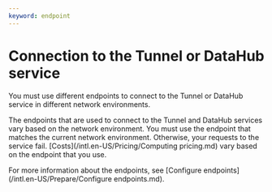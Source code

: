 ```yaml
---
keyword: endpoint
---
```


# Connection to the Tunnel or DataHub service

You must use different endpoints to connect to the Tunnel or DataHub service in different network environments.

The endpoints that are used to connect to the Tunnel and DataHub services vary based on the network environment. You must use the endpoint that matches the current network environment. Otherwise, your requests to the service fail. [Costs](/intl.en-US/Pricing/Computing pricing.md) vary based on the endpoint that you use.

For more information about the endpoints, see [Configure endpoints](/intl.en-US/Prepare/Configure endpoints.md).


